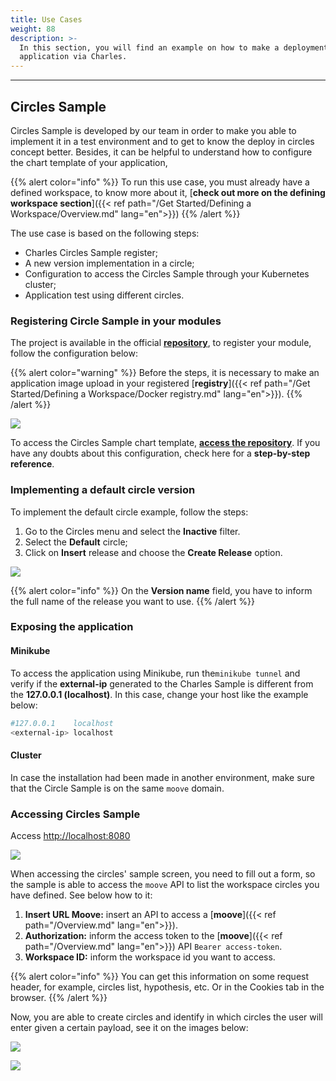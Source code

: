 ```yaml
---
title: Use Cases
weight: 88
description: >-
  In this section, you will find an example on how to make a deployment of an
  application via Charles.
---
```


---

## **Circles Sample**

Circles Sample is developed by our team in order to make you able to implement it in a test environment and to get to know the deploy in circles concept better. Besides, it can be helpful to understand how to configure the chart template of your application,

{{% alert color="info" %}}
 To run this use case, you must already have a defined workspace, to know more about it, [**check out more on the defining workspace section**]({{< ref path="/Get Started/Defining a Workspace/Overview.md" lang="en">}})
{{% /alert %}}

The use case is based on the following steps:

* Charles Circles Sample register;
* A new version implementation in a circle;
* Configuration to access the Circles Sample through your Kubernetes cluster;
* Application test using different circles.

### **Registering Circle Sample in your modules**

The project is available in the official [**repository**](http://github.com/zupit/charlescd), to register your module, follow the configuration below: 

{{% alert color="warning" %}}
Before the steps, it is necessary to make an application image upload in your registered [**registry**]({{< ref path="/Get Started/Defining a Workspace/Docker registry.md" lang="en">}}). 
{{% /alert %}}

![](/shared/usscreen-shot-2020-08-12-at-17.34.57.png)

To access the Circles Sample chart template, [**access the repository**](https://api.github.com/repos/zupit/charlescd/contents/samples/circles). If you have any doubts about this configuration, check here for a **step-by-step reference**. 

### **Implementing a default circle version** 

To implement the default circle example, follow the steps: 

1. Go to the Circles menu and select the **Inactive** filter. 
2. Select the **Default** circle; 
3. Click on **Insert** release and choose the **Create Release** option.

![](/shared/us2screen-shot-2020-08-12-at-18.11.44.png)

{{% alert color="info" %}}
On the **Version name** field, you have to inform the full name of the release you want to use. 
{{% /alert %}}

### **Exposing the application** 

#### **Minikube**

To access the application using Minikube, run the`minikube tunnel` and verify if the **external-ip** generated to the Charles Sample is different from the **127.0.0.1 \(localhost\)**. In this case, change your host like the example below: 


```bash
#127.0.0.1    localhost
<external-ip> localhost
```


#### **Cluster**

In case the installation had been made in another environment, make sure that the Circle Sample is on the same `moove` domain.

### **Accessing Circles Sample**

Access [http://localhost:8080](http://localhost:8080)

![](/shared/us3screen-shot-2020-08-12-at-21.48.08.png)

When accessing the circles' sample screen, you need to fill out a form, so the sample is able to access the `moove` API to list the workspace circles you have defined. See below how to it: 

1. **Insert URL Moove:** insert an API to access a [**moove**]({{< ref path="/Overview.md" lang="en">}}).
2. **Authorization:** inform the access token to the [**moove**]({{< ref path="/Overview.md" lang="en">}}) API `Bearer access-token`.
3. **Workspace ID:** inform the workspace id you want to access. 

{{% alert color="info" %}}
You can get this information on some request header, for example, circles list, hypothesis, etc. Or in the Cookies tab in the browser.
{{% /alert %}}

Now, you are able to create circles and identify in which circles the user will enter given a certain payload, see it on the images below: 

![](/shared/us4screen-shot-2020-08-12-at-22.18.35.png)

![](/shared/us4screen-shot-2020-08-12-at-22.20.44.png)
